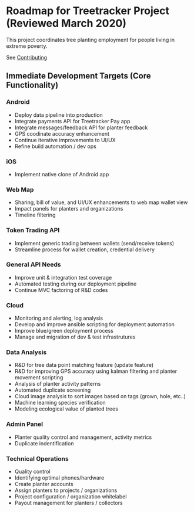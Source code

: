 # Roadmap for Treetracker Project (Reviewed March 2020)

This project coordinates tree planting employment for people living in extreme poverty.

See [Contributing](https://github.com/Greenstand/Development-Overview/blob/master/Contributing.md) 

## Immediate Development Targets (Core Functionality)

### Android

+ Deploy data pipeline into production
+ Integrate payments API for Treetracker Pay app
+ Integrate messages/feedback API for planter feedback
+ GPS coodinate accuracy enhancement
+ Continue iterative improvements to UI/UX
+ Refine build automation / dev ops

### iOS

+ Implement native clone of Android app

### Web Map

+ Sharing, bill of value, and UI/UX enhancements to web map wallet view
+ Impact panels for planters and organizations
+ Timeline filtering

### Token Trading API

+ Implement generic trading between wallets (send/receive tokens)
+ Streamline process for wallet creation, credential delivery

### General API Needs

+ Improve unit & integration test coverage
+ Automated testing during our deployment pipeline
+ Continue MVC factoring of R&D codes

### Cloud

+ Monitoring and alerting, log analysis
+ Develop and improve ansible scripting for deployment automation
+ Improve blue/green deployment process
+ Manage and migration of dev & test infrastrutures

### Data Analysis

+ R&D for tree data point matching feature (update feature)
+ R&D for improving GPS accuracy using kalman filtering and planter movement scripting
+ Analysis of planter activity patterns
+ Automated duplicate screening
+ Cloud image analysis to sort images based on tags (grown, hole, etc..)
+ Machine learning species verification
+ Modeling ecological value of planted trees

### Admin Panel
+ Planter quality control and management, activity metrics
+ Duplicate indentification

### Technical Operations
+ Quality control
+ Identifying optimal phones/hardware 
+ Create planter accounts
+ Assign planters to projects / organizations
+ Project configuration / organization whitelabel
+ Payout management for planters / collectors


